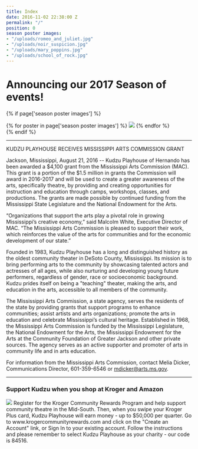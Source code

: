 ```yaml
---
title: Index
date: 2016-11-02 22:38:00 Z
permalink: "/"
position: 0
season poster images:
- "/uploads/romeo_and_juliet.jpg"
- "/uploads/noir_suspicion.jpg"
- "/uploads/mary_poppins.jpg"
- "/uploads/school_of_rock.jpg"
---
```


# Announcing our 2017 Season of events!

{% if page['season poster images'] %}
<div class="slick">
{% for poster in page['season poster images'] %}
  <img src="{{ poster }}" />
{% endfor %}
</div>
{% endif %}

---
KUDZU PLAYHOUSE RECEIVES MISSISSIPPI ARTS COMMISSION GRANT

Jackson, Mississippi, August 21, 2016 -- Kudzu Playhouse of Hernando has been awarded a $4,100 grant from the Mississippi Arts Commission (MAC). This grant is a portion of the $1.5 million in grants the Commission will award in 2016-2017 and will be used to create a greater awareness of the arts, specifically theatre, by providing and creating opportunities for instruction and education through camps, workshops, classes, and productions.  The grants are made possible by continued funding from the Mississippi State Legislature and the National Endowment for the Arts.

“Organizations that support the arts play a pivotal role in growing Mississippi’s creative economy,” said Malcolm White, Executive Director of MAC. “The Mississippi Arts Commission is pleased to support their work, which reinforces the value of the arts for communities and for the economic development of our state.”

Founded in 1983, Kudzu Playhouse has a long and distinguished history as the oldest community theater in DeSoto County, Mississippi.  Its mission is to bring performing arts to the community by showcasing talented actors and actresses of all ages, while also nurturing and developing young future performers, regardless of gender, race or socioeconomic background. Kudzu prides itself on being a "teaching" theater, making the arts, and education in the arts, accessible to all members of the community.

The Mississippi Arts Commission, a state agency, serves the residents of the state by providing grants that support programs to enhance communities; assist artists and arts organizations; promote the arts in education and celebrate Mississippi’s cultural heritage. Established in 1968, the Mississippi Arts Commission is funded by the Mississippi Legislature, the National Endowment for the Arts, the Mississippi Endowment for the Arts at the Community Foundation of Greater Jackson and other private sources. The agency serves as an active supporter and promoter of arts in community life and in arts education.

For information from the Mississippi Arts Commission, contact Melia Dicker, Communications Director, 601-359-6546 or mdicker@arts.ms.gov.

---

### Support Kudzu when you shop at Kroger and Amazon

<img src="/uploads/kroger_plus.jpg" class="left">
Register for the Kroger Community Rewards Program and help support community theatre in the Mid-South.  Then, when you swipe your Kroger Plus card, Kudzu Playhouse will earn money - up to $50,000 per quarter.  Go to 
www.krogercommunityrewards.com and click on the "Create an Account" link, or Sign In to your existing account.  Follow the instructions and please remember to select Kudzu Playhouse as your charity - our code is 84516.